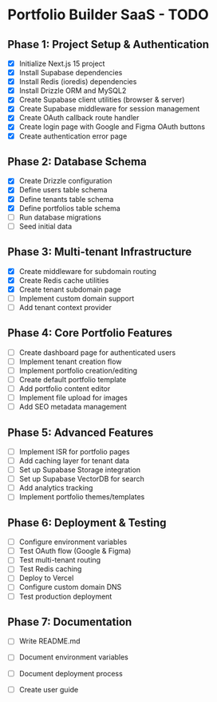 # Portfolio Builder SaaS - TODO

## Phase 1: Project Setup & Authentication
- [x] Initialize Next.js 15 project
- [x] Install Supabase dependencies
- [x] Install Redis (ioredis) dependencies
- [x] Install Drizzle ORM and MySQL2
- [x] Create Supabase client utilities (browser & server)
- [x] Create Supabase middleware for session management
- [x] Create OAuth callback route handler
- [x] Create login page with Google and Figma OAuth buttons
- [x] Create authentication error page

## Phase 2: Database Schema
- [x] Create Drizzle configuration
- [x] Define users table schema
- [x] Define tenants table schema
- [x] Define portfolios table schema
- [ ] Run database migrations
- [ ] Seed initial data

## Phase 3: Multi-tenant Infrastructure
- [x] Create middleware for subdomain routing
- [x] Create Redis cache utilities
- [x] Create tenant subdomain page
- [ ] Implement custom domain support
- [ ] Add tenant context provider

## Phase 4: Core Portfolio Features
- [ ] Create dashboard page for authenticated users
- [ ] Implement tenant creation flow
- [ ] Implement portfolio creation/editing
- [ ] Create default portfolio template
- [ ] Add portfolio content editor
- [ ] Implement file upload for images
- [ ] Add SEO metadata management

## Phase 5: Advanced Features
- [ ] Implement ISR for portfolio pages
- [ ] Add caching layer for tenant data
- [ ] Set up Supabase Storage integration
- [ ] Set up Supabase VectorDB for search
- [ ] Add analytics tracking
- [ ] Implement portfolio themes/templates

## Phase 6: Deployment & Testing
- [ ] Configure environment variables
- [ ] Test OAuth flow (Google & Figma)
- [ ] Test multi-tenant routing
- [ ] Test Redis caching
- [ ] Deploy to Vercel
- [ ] Configure custom domain DNS
- [ ] Test production deployment

## Phase 7: Documentation
- [ ] Write README.md
- [ ] Document environment variables
- [ ] Document deployment process
- [ ] Create user guide

